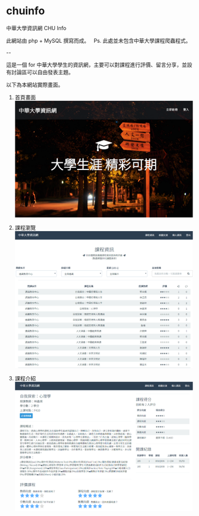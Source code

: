 # chuinfo
中華大學資訊網 CHU Info
  
此網站由 php + MySQL 撰寫而成。  
Ps. 此處並未包含中華大學課程爬蟲程式。  
  
--  
  
  這是一個 for 中華大學學生的資訊網，主要可以對課程進行評價、留言分享，並設有討論區可以自由發表主題。
  
  以下為本網站實際畫面。  
  
  1. 首頁畫面
![image](https://github.com/ajkuo/chuinfo/blob/master/Demo01.PNG)
  
  2. 課程瀏覽  
![image](https://github.com/ajkuo/chuinfo/blob/master/Demo03.PNG)
  
  3. 課程介紹  
![image](https://github.com/ajkuo/chuinfo/blob/master/Demo02.PNG)  


